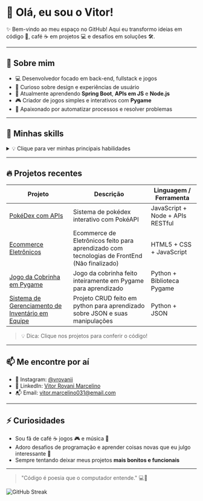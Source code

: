 # 👋 Olá, eu sou o Vitor!

✨ Bem-vindo ao meu espaço no GitHub! Aqui eu transformo ideias em código 🚀, café ☕ em projetos 💻 e desafios em soluções 🛠️.

---

## 🧩 Sobre mim
- 💻 Desenvolvedor focado em back-end, fullstack e jogos  
- 🎨 Curioso sobre design e experiências de usuário  
- 🌱 Atualmente aprendendo **Spring Boot**, **APIs em JS** e **Node.js** 
- 🎮 Criador de jogos simples e interativos com **Pygame**  
- 🚀 Apaixonado por automatizar processos e resolver problemas  

---

## 🚀 Minhas skills
<details>
<summary>💡 Clique para ver minhas principais habilidades</summary>

- **Linguagens:** Python, Java, JavaScript  
- **Banco de Dados:** MySQL  
- **Frameworks & Ferramentas:** Flask, Node.js, Spring Boot (em aprendizado)  
- **Desenvolvimento:** CRUD em Python com MySQL, APIs RESTful  
- **Jogos:** Projetos simples com Pygame
- **Outros interesses:** automação e fullstack development

</details>

---

## 🔥 Projetos recentes
| Projeto | Descrição | Linguagem / Ferramenta |
|---------|-----------|-----------------------|
| [PokéDex com APIs](https://github.com/VitorRovaniMarcelino/Pokedex-API) | Sistema de pokédex interativo com PokéAPI | JavaScript + Node + APIs RESTful |
| [Ecommerce Eletrônicos](https://github.com/VitorRovaniMarcelino/EcommerceEletronicos-ChipStore) | Ecommerce de Eletrônicos feito para aprendizado com tecnologias de FrontEnd (Não finalizado) | HTML5 + CSS + JavaScript |
| [Jogo da Cobrinha em Pygame](https://github.com/VitorRovaniMarcelino/JogoDaCobrinhaPYGAME) | Jogo da cobrinha feito inteiramente em Pygame para aprendizado | Python + Biblioteca Pygame |
| [Sistema de Gerenciamento de Inventário em Equipe](https://github.com/VitorRovaniMarcelino/ProjetoSGIE) | Projeto CRUD feito em python para aprendizado sobre JSON e suas manipulações | Python + JSON |

> 💡 Dica: Clique nos projetos para conferir o código!  

---

## 📫 Me encontre por aí
-  📸 Instagram: [@vrovanii](https://www.instagram.com/vrovanii)
- 💼 LinkedIn: [Vitor Rovani Marcelino](https://www.linkedin.com/in/vitor-rovani-marcelino-142804288/)  
- 📬 Email: vitor.marcelino031@email.com  

---

## ⚡ Curiosidades
- Sou fã de café ☕ jogos 🎮 e música 🎵  
- Adoro desafios de programação e aprender coisas novas que eu julgo interessante 🙌
- Sempre tentando deixar meus projetos **mais bonitos e funcionais**  

---

> "Código é poesia que o computador entende." 💻💖

![GitHub Streak](https://streak-stats.demolab.com?user=VitorRovaniMarcelino&theme=tokyonight)
